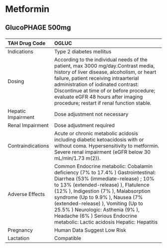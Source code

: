 # Metformin

## GlucoPHAGE 500mg

##### 

| TAH Drug Code      | OGLUC                                                                                                                                                                                                                                                                                                                                                                                                  |
|:-------------------|:-------------------------------------------------------------------------------------------------------------------------------------------------------------------------------------------------------------------------------------------------------------------------------------------------------------------------------------------------------------------------------------------------------|
| Indications        | Type 2 diabetes mellitus                                                                                                                                                                                                                                                                                                                                                                               |
| Dosing             | According to the individual needs of the patient, max 3000 mg/day.Contrast media, history of liver disease, alcoholism, or heart failure, patient receiving intraarterial administration of iodinated contrast: Discontinue at time of or before procedure; evaluate eGFR 48 hours after imaging procedure; restart if renal function stable.                                                          |
| Hepatic Impairment | Dose adjustment not necessary                                                                                                                                                                                                                                                                                                                                                                          |
| Renal Impairment   | Dose adjustment required                                                                                                                                                                                                                                                                                                                                                                               |
| Contraindications  | Acute or chronic metabolic acidosis including diabetic ketoacidosis with or without coma. Hypersensitivity to metformin. Severe renal impairment (eGFR below 30 mL/min/1.73 m(2)).                                                                                                                                                                                                                     |
| Adverse Effects    | Common Endocrine metabolic: Cobalamin deficiency (7% to 17.4% ) Gastrointestinal: Diarrhea (53% (immediate-release) ; 10% to 13% (extended-release) ), Flatulence (12% ), Indigestion (7% ), Malabsorption syndrome (Up to 9.9% ), Nausea (7% (extended-release) ), Vomiting (Up to 25.5% ) Neurologic: Asthenia (9% ), Headache (6% ) Serious Endocrine metabolic: Lactic acidosis Hepatic: Hepatitis |
| Pregnancy          | Human Data Suggest Low Risk                                                                                                                                                                                                                                                                                                                                                                            |
| Lactation          | Compatible                                                                                                                                                                                                                                                                                                                                                                                             |

